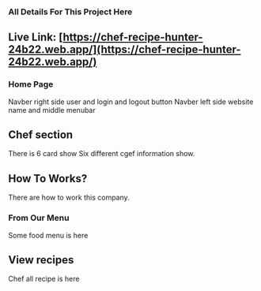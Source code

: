 ### All Details For This Project Here
## Live Link: [https://chef-recipe-hunter-24b22.web.app/](https://chef-recipe-hunter-24b22.web.app/)

### Home Page
Navber right side user and login and logout button
Navber left side website name and middle menubar

## Chef section
There is 6 card show Six different cgef information show.

## How To Works?
There are how to work this company.

### From Our Menu
Some food menu is here

## View recipes
Chef all recipe is here

